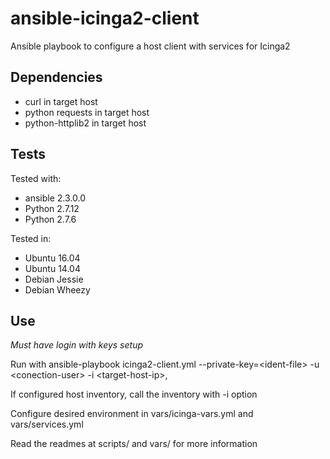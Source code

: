 # ansible-icinga2-client
Ansible playbook to configure a host client with services for Icinga2

## Dependencies
- curl in target host
- python requests in target host
- python-httplib2 in target host

## Tests
Tested with: 
- ansible 2.3.0.0
- Python 2.7.12
- Python 2.7.6

Tested in:
- Ubuntu 16.04
- Ubuntu 14.04
- Debian Jessie
- Debian Wheezy

## Use 
*Must have login with keys setup*

Run with ansible-playbook icinga2-client.yml --private-key=\<ident-file\> -u \<conection-user\> -i \<target-host-ip\>,

If configured host inventory, call the inventory with -i option

Configure desired environment in vars/icinga-vars.yml and vars/services.yml

Read the readmes at scripts/ and vars/ for more information
